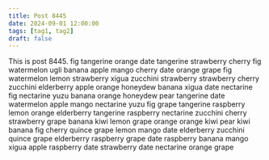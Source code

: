 ```yaml
---
title: Post 8445
date: 2024-09-01 12:00:00
tags: [tag1, tag2]
draft: false
---
```

This is post 8445.
fig
tangerine
orange
date
tangerine
strawberry
cherry
fig
watermelon
ugli
banana
apple
mango
cherry
date
orange
grape
fig
watermelon
lemon
strawberry
xigua
zucchini
strawberry
strawberry
cherry
zucchini
elderberry
apple
orange
honeydew
banana
xigua
date
nectarine
fig
nectarine
yuzu
banana
orange
honeydew
pear
tangerine
date
watermelon
apple
mango
nectarine
yuzu
fig
grape
tangerine
raspberry
lemon
orange
elderberry
tangerine
raspberry
nectarine
zucchini
cherry
strawberry
grape
banana
kiwi
lemon
grape
orange
orange
kiwi
pear
kiwi
banana
fig
cherry
quince
grape
lemon
mango
date
elderberry
zucchini
quince
grape
elderberry
raspberry
grape
date
raspberry
banana
mango
xigua
apple
raspberry
date
strawberry
date
nectarine
orange
grape
